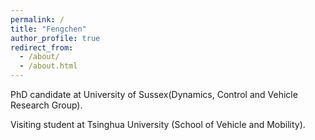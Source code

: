 ```yaml
---
permalink: /
title: "Fengchen"
author_profile: true
redirect_from: 
  - /about/
  - /about.html
---
```



PhD candidate at University of Sussex(Dynamics, Control and Vehicle Research Group). 

Visiting student at Tsinghua University (School of Vehicle and Mobility).
